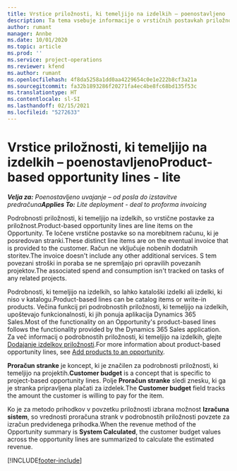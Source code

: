 ```yaml
---
title: Vrstice priložnosti, ki temeljijo na izdelkih – poenostavljeno
description: Ta tema vsebuje informacije o vrstičnih postavkah priložnosti, ki temeljijo na izdelkih, v storitvi Project Operations.
author: rumant
manager: Annbe
ms.date: 10/01/2020
ms.topic: article
ms.prod: ''
ms.service: project-operations
ms.reviewer: kfend
ms.author: rumant
ms.openlocfilehash: 4f8da5258a1dd0aa4229654c0e1e222b8cf3a21a
ms.sourcegitcommit: fa32b1893286f20271fa4ec4be8fc68bd135f53c
ms.translationtype: HT
ms.contentlocale: sl-SI
ms.lasthandoff: 02/15/2021
ms.locfileid: "5272633"
---
```

# <a name="product-based-opportunity-lines---lite"></a><span data-ttu-id="77104-103">Vrstice priložnosti, ki temeljijo na izdelkih – poenostavljeno</span><span class="sxs-lookup"><span data-stu-id="77104-103">Product-based opportunity lines - lite</span></span>

<span data-ttu-id="77104-104">_**Velja za:** Poenostavljeno uvajanje – od posla do izstavitve predračuna_</span><span class="sxs-lookup"><span data-stu-id="77104-104">_**Applies To:** Lite deployment - deal to proforma invoicing_</span></span>

<span data-ttu-id="77104-105">Podrobnosti priložnosti, ki temeljijo na izdelkih, so vrstične postavke za priložnost.</span><span class="sxs-lookup"><span data-stu-id="77104-105">Product-based opportunity lines are line items on the Opportunity.</span></span> <span data-ttu-id="77104-106">Te ločene vrstične postavke so na morebitnem računu, ki je posredovan stranki.</span><span class="sxs-lookup"><span data-stu-id="77104-106">These distinct line items are on the eventual invoice that is provided to the customer.</span></span> <span data-ttu-id="77104-107">Račun ne vključuje nobenih dodatnih storitev.</span><span class="sxs-lookup"><span data-stu-id="77104-107">The invoice doesn't include any other additional services.</span></span> <span data-ttu-id="77104-108">S tem povezani stroški in poraba se ne spremljajo pri opravilih povezanih projektov.</span><span class="sxs-lookup"><span data-stu-id="77104-108">The associated spend and consumption isn't tracked on tasks of any related projects.</span></span>

<span data-ttu-id="77104-109">Podrobnosti, ki temeljijo na izdelkih, so lahko kataloški izdelki ali izdelki, ki niso v katalogu.</span><span class="sxs-lookup"><span data-stu-id="77104-109">Product-based lines can be catalog items or write-in products.</span></span> <span data-ttu-id="77104-110">Večina funkcij pri podrobnostih priložnosti, ki temeljijo na izdelkih, upoštevajo funkcionalnosti, ki jih ponuja aplikacija Dynamics 365 Sales.</span><span class="sxs-lookup"><span data-stu-id="77104-110">Most of the functionality on an Opportunity's product-based lines follows the functionality provided by the Dynamics 365 Sales application.</span></span> <span data-ttu-id="77104-111">Za več informacij o podrobnostih priložnosti, ki temeljijo na izdelkih, glejte [Dodajanje izdelkov priložnosti](https://docs.microsoft.com/dynamics365/sales-enterprise/add-products-opportunity).</span><span class="sxs-lookup"><span data-stu-id="77104-111">For more information about product-based opportunity lines, see [Add products to an opportunity](https://docs.microsoft.com/dynamics365/sales-enterprise/add-products-opportunity).</span></span>

<span data-ttu-id="77104-112">**Proračun stranke** je koncept, ki je značilen za podrobnosti priložnosti, ki temeljijo na projektih.</span><span class="sxs-lookup"><span data-stu-id="77104-112">**Customer budget** is a concept that is specific to project-based opportunity lines.</span></span> <span data-ttu-id="77104-113">Polje **Proračun stranke** sledi znesku, ki ga je stranka pripravljena plačati za izdelek.</span><span class="sxs-lookup"><span data-stu-id="77104-113">The **Customer budget** field tracks the amount the customer is willing to pay for the item.</span></span>

<span data-ttu-id="77104-114">Ko je za metodo prihodkov v povzetku priložnosti izbrana možnost **Izračuna sistem**, so vrednosti proračuna strank v podrobnostih priložnosti povzete za izračun predvidenega prihodka.</span><span class="sxs-lookup"><span data-stu-id="77104-114">When the revenue method of the Opportunity summary is **System Calculated**, the customer budget values across the opportunity lines are summarized to calculate the estimated revenue.</span></span> 



[!INCLUDE[footer-include](../../includes/footer-banner.md)]